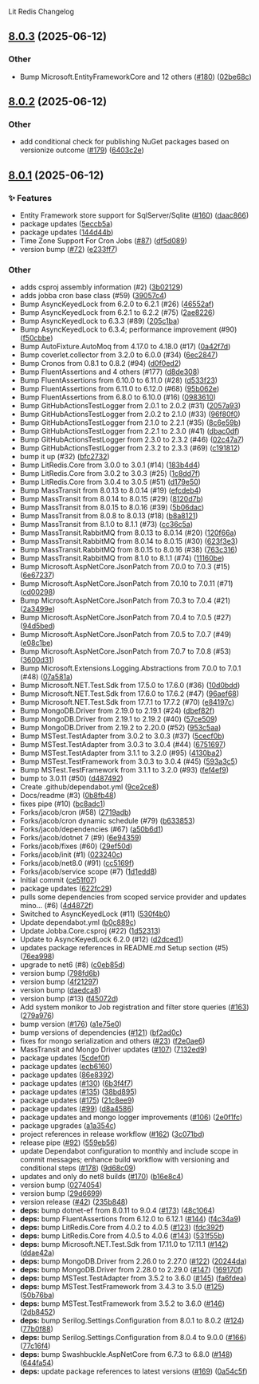 Lit Redis Changelog
<a name="8.0.3"></a>
## [8.0.3](https://www.github.com/firebend/jobba/releases/tag/v8.0.3) (2025-06-12)

### Other

* Bump Microsoft.EntityFrameworkCore and 12 others ([#180](https://www.github.com/firebend/jobba/issues/180)) ([02be68c](https://www.github.com/firebend/jobba/commit/02be68c7a6dd3ce4c695f8b901a4339e2a32cae3))

<a name="8.0.2"></a>
## [8.0.2](https://www.github.com/firebend/jobba/releases/tag/v8.0.2) (2025-06-12)

### Other

* add conditional check for publishing NuGet packages based on versionize outcome ([#179](https://www.github.com/firebend/jobba/issues/179)) ([6403c2e](https://www.github.com/firebend/jobba/commit/6403c2e8977a8cc6a55ebf3681dac46a45920c59))

<a name="8.0.1"></a>
## [8.0.1](https://www.github.com/firebend/jobba/releases/tag/v8.0.1) (2025-06-12)

### ✨ Features

* Entity Framework store support for SqlServer/Sqlite ([#160](https://www.github.com/firebend/jobba/issues/160)) ([daac866](https://www.github.com/firebend/jobba/commit/daac866f4765c77794a77d3d9b1ca61cae4e39b1))
* package updates ([5eccb5a](https://www.github.com/firebend/jobba/commit/5eccb5aca3675bacb206d6421025e8f65e02d4fb))
* package updates ([144d44b](https://www.github.com/firebend/jobba/commit/144d44bd1291e13be7ccc30d6c108fc4c094a100))
* Time Zone Support For Cron Jobs ([#87](https://www.github.com/firebend/jobba/issues/87)) ([df5d089](https://www.github.com/firebend/jobba/commit/df5d08905105e918a59ea53cb8992a3a85ae29dc))
* version bump ([#72](https://www.github.com/firebend/jobba/issues/72)) ([e233ff7](https://www.github.com/firebend/jobba/commit/e233ff740426c5457dd25dea3b96a20f01d20dd9))

### Other

* adds csproj assembly information (#2) ([3b02129](https://www.github.com/firebend/jobba/commit/3b021294a0ff6fbe64e5271ec6b086113328cc40))
* adds jobba cron base class (#59) ([39057c4](https://www.github.com/firebend/jobba/commit/39057c449fa60ed8f88c43ac9c0345d7e172bd25))
* Bump AsyncKeyedLock from 6.2.0 to 6.2.1 (#26) ([46552af](https://www.github.com/firebend/jobba/commit/46552afdf6131621029a63c53f22dda111d98f24))
* Bump AsyncKeyedLock from 6.2.1 to 6.2.2 (#75) ([2ae8226](https://www.github.com/firebend/jobba/commit/2ae822637e36ba214820ef5baaa90b88246dda4e))
* Bump AsyncKeyedLock to 6.3.3 (#89) ([205c1ba](https://www.github.com/firebend/jobba/commit/205c1ba7a90b305ace629b8e2e11913201d6ac8f))
* Bump AsyncKeyedLock to 6.3.4; performance improvement (#90) ([f50cbbe](https://www.github.com/firebend/jobba/commit/f50cbbe23b987448d89cc4797793dbde5768759b))
* Bump AutoFixture.AutoMoq from 4.17.0 to 4.18.0 (#17) ([0a42f7d](https://www.github.com/firebend/jobba/commit/0a42f7d70ef4490c095247e981223df460fd6479))
* Bump coverlet.collector from 3.2.0 to 6.0.0 (#34) ([6ec2847](https://www.github.com/firebend/jobba/commit/6ec28478b667aa4f66e10ad86567e72416d5324f))
* Bump Cronos from 0.8.1 to 0.8.2 (#94) ([d0f0ed2](https://www.github.com/firebend/jobba/commit/d0f0ed21d3b4e47cbed66a548a10b6e3439f64e0))
* Bump FluentAssertions and 4 others (#177) ([d8de308](https://www.github.com/firebend/jobba/commit/d8de3080cdf0fdd75d62b2295a9c1aa46b8d399e))
* Bump FluentAssertions from 6.10.0 to 6.11.0 (#28) ([d533f23](https://www.github.com/firebend/jobba/commit/d533f23e352abeee8f4260a200b01d48a0c441e8))
* Bump FluentAssertions from 6.11.0 to 6.12.0 (#68) ([95b062e](https://www.github.com/firebend/jobba/commit/95b062ea10c049628decde49e1935ab50d6834fa))
* Bump FluentAssertions from 6.8.0 to 6.10.0 (#16) ([0983610](https://www.github.com/firebend/jobba/commit/0983610f28854f17a595cece009ea78a9a18d7b3))
* Bump GitHubActionsTestLogger from 2.0.1 to 2.0.2 (#31) ([2057a93](https://www.github.com/firebend/jobba/commit/2057a9340e8dcb9ed33eb205fe8ce7b36ae3c3f3))
* Bump GitHubActionsTestLogger from 2.0.2 to 2.1.0 (#33) ([96f80f0](https://www.github.com/firebend/jobba/commit/96f80f012c39b20517a611f86680b3dbf9f126b1))
* Bump GitHubActionsTestLogger from 2.1.0 to 2.2.1 (#35) ([8c6e59b](https://www.github.com/firebend/jobba/commit/8c6e59be74197286e1a7e6a016d928219475cc85))
* Bump GitHubActionsTestLogger from 2.2.1 to 2.3.0 (#41) ([dbac0df](https://www.github.com/firebend/jobba/commit/dbac0df65d07b0af2147279ffc83dc2860358da1))
* Bump GitHubActionsTestLogger from 2.3.0 to 2.3.2 (#46) ([02c47a7](https://www.github.com/firebend/jobba/commit/02c47a7f635eb143fa9f16e80c883409d4108787))
* Bump GitHubActionsTestLogger from 2.3.2 to 2.3.3 (#69) ([c191812](https://www.github.com/firebend/jobba/commit/c191812ca86c5b16a484aa75c585b635068d69cb))
* bump it up (#32) ([bfc2732](https://www.github.com/firebend/jobba/commit/bfc2732468463b2843ca77fe05da0fc1435bd6e4))
* Bump LitRedis.Core from 3.0.0 to 3.0.1 (#14) ([183b4d4](https://www.github.com/firebend/jobba/commit/183b4d466e7034b2e997ff547f168865d94e066e))
* Bump LitRedis.Core from 3.0.2 to 3.0.3 (#25) ([1c8dd7f](https://www.github.com/firebend/jobba/commit/1c8dd7f728c2fd7315ff09220e96a9f2a0e0feff))
* Bump LitRedis.Core from 3.0.4 to 3.0.5 (#51) ([d179e50](https://www.github.com/firebend/jobba/commit/d179e50fa2434b6b1083ee991b21cf88855d05ed))
* Bump MassTransit from 8.0.13 to 8.0.14 (#19) ([efcdeb4](https://www.github.com/firebend/jobba/commit/efcdeb45bff570211706642e8102d50094c40e83))
* Bump MassTransit from 8.0.14 to 8.0.15 (#29) ([8120d7b](https://www.github.com/firebend/jobba/commit/8120d7bf43ff7863dd26055014cb54624b882710))
* Bump MassTransit from 8.0.15 to 8.0.16 (#39) ([5b06dac](https://www.github.com/firebend/jobba/commit/5b06dacd3e286ea1103d3d87af25630c2b170237))
* Bump MassTransit from 8.0.8 to 8.0.13 (#18) ([b8a8121](https://www.github.com/firebend/jobba/commit/b8a8121c4a1d021c6a602440c713b544726fca52))
* Bump MassTransit from 8.1.0 to 8.1.1 (#73) ([cc36c5a](https://www.github.com/firebend/jobba/commit/cc36c5a033ea8fa1e46ea4a73b9d95ca8886ada9))
* Bump MassTransit.RabbitMQ from 8.0.13 to 8.0.14 (#20) ([120f66a](https://www.github.com/firebend/jobba/commit/120f66a1e93de3d4f0fa112a5528b1cb1789c432))
* Bump MassTransit.RabbitMQ from 8.0.14 to 8.0.15 (#30) ([623f3e3](https://www.github.com/firebend/jobba/commit/623f3e38504f324c9588c1df51587a3079ff3a61))
* Bump MassTransit.RabbitMQ from 8.0.15 to 8.0.16 (#38) ([763c316](https://www.github.com/firebend/jobba/commit/763c316044b195f3b9e925c7b5f4d82da85158c8))
* Bump MassTransit.RabbitMQ from 8.1.0 to 8.1.1 (#74) ([11160be](https://www.github.com/firebend/jobba/commit/11160be42ed12e7e6db94c539de2e26a1c155b42))
* Bump Microsoft.AspNetCore.JsonPatch from 7.0.0 to 7.0.3 (#15) ([6e67237](https://www.github.com/firebend/jobba/commit/6e672376d9ed0e8a43accdd7e9a6dba3b1f07ae2))
* Bump Microsoft.AspNetCore.JsonPatch from 7.0.10 to 7.0.11 (#71) ([cd00298](https://www.github.com/firebend/jobba/commit/cd002982be99807d41d784cd75bf393c8e8a0081))
* Bump Microsoft.AspNetCore.JsonPatch from 7.0.3 to 7.0.4 (#21) ([2a3499e](https://www.github.com/firebend/jobba/commit/2a3499edbffffa2aaf5d7140f66b18ae65113c40))
* Bump Microsoft.AspNetCore.JsonPatch from 7.0.4 to 7.0.5 (#27) ([94d5bed](https://www.github.com/firebend/jobba/commit/94d5bed3f5c067f4ee0734fb0edbbc8a19b05bef))
* Bump Microsoft.AspNetCore.JsonPatch from 7.0.5 to 7.0.7 (#49) ([e08c1be](https://www.github.com/firebend/jobba/commit/e08c1bec8beafac77add4f5cf6eeeeab272050a6))
* Bump Microsoft.AspNetCore.JsonPatch from 7.0.7 to 7.0.8 (#53) ([3600d31](https://www.github.com/firebend/jobba/commit/3600d31178129da425449f6a30b24929737b2c55))
* Bump Microsoft.Extensions.Logging.Abstractions from 7.0.0 to 7.0.1 (#48) ([07a581a](https://www.github.com/firebend/jobba/commit/07a581a1aa0bf8087f95aaf7bce014c1a00ecfd5))
* Bump Microsoft.NET.Test.Sdk from 17.5.0 to 17.6.0 (#36) ([10d0bdd](https://www.github.com/firebend/jobba/commit/10d0bdddb2fb8fe2935aabc8f9ff863ae26de57c))
* Bump Microsoft.NET.Test.Sdk from 17.6.0 to 17.6.2 (#47) ([96aef68](https://www.github.com/firebend/jobba/commit/96aef68a020c6e2d622c0da4946fe9366ec72aed))
* Bump Microsoft.NET.Test.Sdk from 17.7.1 to 17.7.2 (#70) ([e84197c](https://www.github.com/firebend/jobba/commit/e84197cc01167d4a98e928fca42e3cc9d79c4db1))
* Bump MongoDB.Driver from 2.19.0 to 2.19.1 (#24) ([dbef82f](https://www.github.com/firebend/jobba/commit/dbef82f773694b84132875dfc25fc45741fe3be7))
* Bump MongoDB.Driver from 2.19.1 to 2.19.2 (#40) ([57ce509](https://www.github.com/firebend/jobba/commit/57ce5096c220799c0c4a3c2bc768a42ad83756aa))
* Bump MongoDB.Driver from 2.19.2 to 2.20.0 (#52) ([953c5aa](https://www.github.com/firebend/jobba/commit/953c5aa9f93bf531a46e1d503e07bbdcaca231d5))
* Bump MSTest.TestAdapter from 3.0.2 to 3.0.3 (#37) ([5cecf0b](https://www.github.com/firebend/jobba/commit/5cecf0b372c665cb9357bbe16db417fcf7dd97b5))
* Bump MSTest.TestAdapter from 3.0.3 to 3.0.4 (#44) ([6751697](https://www.github.com/firebend/jobba/commit/67516972f1f8746b6e70cad360c5e81eaedd1156))
* Bump MSTest.TestAdapter from 3.1.1 to 3.2.0 (#95) ([4130ba2](https://www.github.com/firebend/jobba/commit/4130ba212f66f2835a5e4e5edf2d16e96e0d29f2))
* Bump MSTest.TestFramework from 3.0.3 to 3.0.4 (#45) ([593a3c5](https://www.github.com/firebend/jobba/commit/593a3c5c9ca951bc5fd0f4ad0acbad1bc0f00d35))
* Bump MSTest.TestFramework from 3.1.1 to 3.2.0 (#93) ([fef4ef9](https://www.github.com/firebend/jobba/commit/fef4ef9f532fda2b7bee7c8c15a3d159589f3057))
* bump to 3.0.11 (#50) ([d487492](https://www.github.com/firebend/jobba/commit/d48749293f67137ea11052469edb29ce85466719))
* Create .github/dependabot.yml ([9ce2ce8](https://www.github.com/firebend/jobba/commit/9ce2ce8415ef8fdce9acbe6f579f779db4be0b19))
* Docs/readme (#3) ([0b8fb48](https://www.github.com/firebend/jobba/commit/0b8fb483dbba2e70acb97347ca332f6f5db6a7a3))
* fixes pipe (#10) ([bc8adc1](https://www.github.com/firebend/jobba/commit/bc8adc138b02acc29980f7b18a848ff4f50a8075))
* Forks/jacob/cron (#58) ([2719adb](https://www.github.com/firebend/jobba/commit/2719adb2cb951bb5e7d66df504768afcedf64e3d))
* Forks/jacob/cron dynamic schedule (#79) ([b633853](https://www.github.com/firebend/jobba/commit/b633853d87a76aeacb8eba801ae20260debaae0d))
* Forks/jacob/dependencies (#67) ([a50b6d1](https://www.github.com/firebend/jobba/commit/a50b6d1b7ad47b0be1cb47243f420b304c4d28d4))
* Forks/jacob/dotnet 7 (#9) ([6e94359](https://www.github.com/firebend/jobba/commit/6e943598c23d5034348e6c6a8df0b0cfb91c1af9))
* Forks/jacob/fixes (#60) ([29ef50d](https://www.github.com/firebend/jobba/commit/29ef50daaa897ed309f49dd5cc77875250384bad))
* Forks/jacob/init (#1) ([023240c](https://www.github.com/firebend/jobba/commit/023240cb925aa84792ae2a7fbf194453c8ef2bca))
* Forks/jacob/net8.0 (#91) ([cc5169f](https://www.github.com/firebend/jobba/commit/cc5169fc40bcc8b9fa13df2fb84758930b835a84))
* Forks/jacob/service scope (#7) ([1d1edd8](https://www.github.com/firebend/jobba/commit/1d1edd8ae42f3d7235afcb7a108beed0db1ebd74))
* Initial commit ([ce51f07](https://www.github.com/firebend/jobba/commit/ce51f076e22ca6bd5cbbe1d4d7f57a790c3a5454))
* package updates ([622fc29](https://www.github.com/firebend/jobba/commit/622fc295081f9c5465e51374e4e123d624281939))
* pulls some dependencies from scoped service provider and updates mino… (#6) ([4d4872f](https://www.github.com/firebend/jobba/commit/4d4872f38bfd8b844de3b937943e8ea32b16089c))
* Switched to AsyncKeyedLock (#11) ([530f4b0](https://www.github.com/firebend/jobba/commit/530f4b04733bb7b09ad8c91356165008a0a2fb60))
* Update dependabot.yml ([b0c889c](https://www.github.com/firebend/jobba/commit/b0c889c87e5a1d0c76ca6aaeae88a41aa54f7666))
* Update Jobba.Core.csproj (#22) ([1d52313](https://www.github.com/firebend/jobba/commit/1d5231300e57387bf2580b698ed45e96bda2fa8e))
* Update to AsyncKeyedLock 6.2.0 (#12) ([d2dced1](https://www.github.com/firebend/jobba/commit/d2dced107552d3d3598ddea6ca97bab2b36b7ebb))
* updates package references in README.md Setup section (#5) ([76ea998](https://www.github.com/firebend/jobba/commit/76ea9986138010ed15ed6c90142073c115c6aa6a))
* upgrade to net6 (#8) ([c0eb85d](https://www.github.com/firebend/jobba/commit/c0eb85d591a429ea097897ad58db3e2d2719946f))
* version bump ([798fd6b](https://www.github.com/firebend/jobba/commit/798fd6bf7af8aebaf2e25c60c4be21dec137fbdc))
* version bump ([4f21297](https://www.github.com/firebend/jobba/commit/4f21297b5122cf2c3ebe9df4389197d95967a355))
* version bump ([daedca8](https://www.github.com/firebend/jobba/commit/daedca8d9cf4e68a630d931d64c0bac5cef69418))
* version bump (#13) ([f45072d](https://www.github.com/firebend/jobba/commit/f45072d97a7f9881c8862f1bdc2b1f0f3336074a))
* Add system monikor to Job registration and filter store queries ([#163](https://www.github.com/firebend/jobba/issues/163)) ([279a976](https://www.github.com/firebend/jobba/commit/279a976145bf3002cd8b64785f3d5ed662af0250))
* bump version ([#176](https://www.github.com/firebend/jobba/issues/176)) ([a1e75e0](https://www.github.com/firebend/jobba/commit/a1e75e03d50350c53624d43d2bb68b5db293704a))
* bump versions of dependencies ([#121](https://www.github.com/firebend/jobba/issues/121)) ([bf2ad0c](https://www.github.com/firebend/jobba/commit/bf2ad0ca2ac232c28522aa423a9fca5c820cea35))
* fixes for mongo serialization and others ([#23](https://www.github.com/firebend/jobba/issues/23)) ([f2e0ae6](https://www.github.com/firebend/jobba/commit/f2e0ae65065c975b3dd80e699b56f11684659d30))
* MassTransit and Mongo Driver updates ([#107](https://www.github.com/firebend/jobba/issues/107)) ([7132ed9](https://www.github.com/firebend/jobba/commit/7132ed938b5de107d92a46f09457a56c4d865c5e))
* package updates ([5cdef0f](https://www.github.com/firebend/jobba/commit/5cdef0ffa36e44824f132a740329388a797763b2))
* package updates ([ecb6160](https://www.github.com/firebend/jobba/commit/ecb6160b2b6e5e323467565c0720c9ed8a2e92cf))
* package updates ([86e8392](https://www.github.com/firebend/jobba/commit/86e8392fa9bd0141ca50b749229577f14b3c524f))
* package updates ([#130](https://www.github.com/firebend/jobba/issues/130)) ([6b3f4f7](https://www.github.com/firebend/jobba/commit/6b3f4f7a18c1b03d0b378dff199392adc26fd38e))
* package updates ([#135](https://www.github.com/firebend/jobba/issues/135)) ([38bd895](https://www.github.com/firebend/jobba/commit/38bd895448c526f2304cccc0cd531f57e1427e06))
* package updates ([#175](https://www.github.com/firebend/jobba/issues/175)) ([21c8ee9](https://www.github.com/firebend/jobba/commit/21c8ee9c26dfc8702de4dd4d822507854c2d48a0))
* package updates ([#99](https://www.github.com/firebend/jobba/issues/99)) ([d8a4586](https://www.github.com/firebend/jobba/commit/d8a4586eddd96eedc495dc64b9e09c0b84d67d49))
* package updates and mongo logger improvements ([#106](https://www.github.com/firebend/jobba/issues/106)) ([2e0f1fc](https://www.github.com/firebend/jobba/commit/2e0f1fc0248db1ca03a17a1eb2b7e5d49ef8970e))
* package upgrades ([a1a354c](https://www.github.com/firebend/jobba/commit/a1a354cc380af319741ba11e736f99254f02f2cd))
* project references in release workflow ([#162](https://www.github.com/firebend/jobba/issues/162)) ([3c071bd](https://www.github.com/firebend/jobba/commit/3c071bdb4853ae9d238532fadbe9c12942635880))
* release pipe ([#92](https://www.github.com/firebend/jobba/issues/92)) ([559eb56](https://www.github.com/firebend/jobba/commit/559eb56bbdc560976168f0a3813ec392318104d8))
* update Dependabot configuration to monthly and include scope in commit messages; enhance build workflow with versioning and conditional steps ([#178](https://www.github.com/firebend/jobba/issues/178)) ([9d68c09](https://www.github.com/firebend/jobba/commit/9d68c0926b30a6a8f7cd6196aafe6775a2f45d05))
* updates and only do net8 builds ([#170](https://www.github.com/firebend/jobba/issues/170)) ([b16e8c4](https://www.github.com/firebend/jobba/commit/b16e8c49948b3ab35b80213537b4f9ae91fb73e5))
* version bump ([0274054](https://www.github.com/firebend/jobba/commit/027405466824cd51494236137f3a15dfa477316c))
* version bump ([29d6699](https://www.github.com/firebend/jobba/commit/29d669977488e3d6ac996f74740514b11c123355))
* version release ([#42](https://www.github.com/firebend/jobba/issues/42)) ([235b848](https://www.github.com/firebend/jobba/commit/235b848db15bd6ffc549ac9eccb46c827d24b23a))
* **deps:** bump dotnet-ef from 8.0.11 to 9.0.4 ([#173](https://www.github.com/firebend/jobba/issues/173)) ([48c1064](https://www.github.com/firebend/jobba/commit/48c1064f948aa9a3418594c0a609cd76b9432376))
* **deps:** bump FluentAssertions from 6.12.0 to 6.12.1 ([#144](https://www.github.com/firebend/jobba/issues/144)) ([f4c34a9](https://www.github.com/firebend/jobba/commit/f4c34a9c8dca6aec769a218130af2895360e6133))
* **deps:** bump LitRedis.Core from 4.0.2 to 4.0.5 ([#123](https://www.github.com/firebend/jobba/issues/123)) ([fdc392f](https://www.github.com/firebend/jobba/commit/fdc392f6a7e2cfa3ee4cfbfcb2fc373944f6139b))
* **deps:** bump LitRedis.Core from 4.0.5 to 4.0.6 ([#143](https://www.github.com/firebend/jobba/issues/143)) ([531f55b](https://www.github.com/firebend/jobba/commit/531f55bbfef742a499f4929a8938ac4af318ea53))
* **deps:** bump Microsoft.NET.Test.Sdk from 17.11.0 to 17.11.1 ([#142](https://www.github.com/firebend/jobba/issues/142)) ([ddae42a](https://www.github.com/firebend/jobba/commit/ddae42a4aa49d2538e69c3636311e1c049367f2f))
* **deps:** bump MongoDB.Driver from 2.26.0 to 2.27.0 ([#122](https://www.github.com/firebend/jobba/issues/122)) ([20244da](https://www.github.com/firebend/jobba/commit/20244da3062eb90d9446ec6bc9ae7e80193586d2))
* **deps:** bump MongoDB.Driver from 2.28.0 to 2.29.0 ([#147](https://www.github.com/firebend/jobba/issues/147)) ([169170f](https://www.github.com/firebend/jobba/commit/169170fe3a94cde0f5dae3686893830251328bb9))
* **deps:** bump MSTest.TestAdapter from 3.5.2 to 3.6.0 ([#145](https://www.github.com/firebend/jobba/issues/145)) ([fa6fdea](https://www.github.com/firebend/jobba/commit/fa6fdeaa15cb520af7cf5566485e7dd274a02492))
* **deps:** bump MSTest.TestFramework from 3.4.3 to 3.5.0 ([#125](https://www.github.com/firebend/jobba/issues/125)) ([50b76ba](https://www.github.com/firebend/jobba/commit/50b76baec2f7ca24562936a1469e75e6611deef8))
* **deps:** bump MSTest.TestFramework from 3.5.2 to 3.6.0 ([#146](https://www.github.com/firebend/jobba/issues/146)) ([2db8452](https://www.github.com/firebend/jobba/commit/2db84521d8529ad183019e44a956826290ca469b))
* **deps:** bump Serilog.Settings.Configuration from 8.0.1 to 8.0.2 ([#124](https://www.github.com/firebend/jobba/issues/124)) ([77b0f88](https://www.github.com/firebend/jobba/commit/77b0f88ad1764f9c7772faffe442e024c8e49453))
* **deps:** bump Serilog.Settings.Configuration from 8.0.4 to 9.0.0 ([#166](https://www.github.com/firebend/jobba/issues/166)) ([77c16f4](https://www.github.com/firebend/jobba/commit/77c16f4537bc622a696b695c0776c84718a61ea2))
* **deps:** bump Swashbuckle.AspNetCore from 6.7.3 to 6.8.0 ([#148](https://www.github.com/firebend/jobba/issues/148)) ([644fa54](https://www.github.com/firebend/jobba/commit/644fa54c58e1b6c402661ec62c17e9224b75bf07))
* **deps:** update package references to latest versions ([#169](https://www.github.com/firebend/jobba/issues/169)) ([0a54c5f](https://www.github.com/firebend/jobba/commit/0a54c5fa3e9efcc0889e572665f5a4d294d36ebf))

